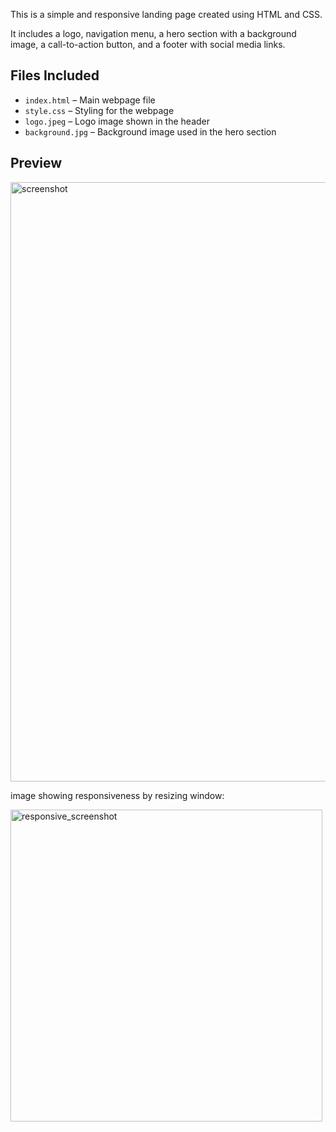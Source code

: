 This is a simple and responsive landing page created using HTML and CSS.

It includes a logo, navigation menu, a hero section with a background image, a call-to-action button, and a footer with social media links.

## Files Included
- `index.html` – Main webpage file  
- `style.css` – Styling for the webpage  
- `logo.jpeg` – Logo image shown in the header  
- `background.jpg` – Background image used in the hero section

## Preview

<img width="959" alt="screenshot" src="https://github.com/user-attachments/assets/82484f04-9c1c-4725-9849-8d1e5f13ca6e" />

image showing responsiveness by resizing window:

<img width="499" alt="responsive_screenshot" src="https://github.com/user-attachments/assets/d36b39df-207f-467b-9df0-d4b106d3e064" />


